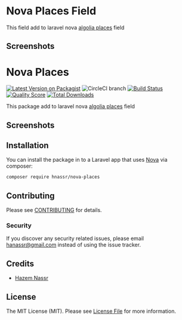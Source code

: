 
# Nova Places Field

This field add to laravel nova [algolia places](https://github.com/algolia/places) field

## Screenshots

# Nova Places

[![Latest Version on Packagist](https://img.shields.io/packagist/v/hnassr/nova-places.svg?style=flat-square)](https://packagist.org/packages/hnassr/nova-places)
![CircleCI branch](https://img.shields.io/circleci/project/github/hnassr/nova-places/master.svg?style=flat-square)
[![Build Status](https://img.shields.io/travis/hnassr/nova-places/master.svg?style=flat-square)](https://travis-ci.org/hnassr/nova-places)
[![Quality Score](https://img.shields.io/scrutinizer/g/hnassr/nova-places.svg?style=flat-square)](https://scrutinizer-ci.com/g/hnassr/nova-places)
[![Total Downloads](https://img.shields.io/packagist/dt/hnassr/nova-places.svg?style=flat-square)](https://packagist.org/packages/hnassr/nova-places)


This package add to laravel nova [algolia places](https://github.com/algolia/places) field

## Screenshots

## Installation

You can install the package in to a Laravel app that uses [Nova](https://nova.laravel.com) via composer:

```bash
composer require hnassr/nova-places
```

## Contributing

Please see [CONTRIBUTING](CONTRIBUTING.md) for details.

### Security

If you discover any security related issues, please email hanassr@gmail.com instead of using the issue tracker.

## Credits

- [Hazem Nassr](https://github.com/:hnassr)

## License

The MIT License (MIT). Please see [License File](LICENSE.md) for more information.
